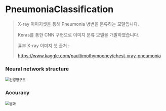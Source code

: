 # PneumoniaClassification
>  X-ray 이미지셋을 통해 Pneumonia 병변을 분류하는 모델입니다.
>
> Keras를 통한 CNN 구현으로 이미지 분류 모델을 개발하였습니다.
>
> 흉부 X-ray 이미지 셋 출처 :
>
> https://www.kaggle.com/paultimothymooney/chest-xray-pneumonia

### Neural network structure

<img src="https://user-images.githubusercontent.com/55572533/118460773-fa93b300-b737-11eb-9f61-54e44c145e8f.jpg" alt="신경망구조" style="zoom:80%;" />



### Accuracy

<img src="https://user-images.githubusercontent.com/55572533/118460969-257e0700-b738-11eb-8d67-444211a8d532.jpg" alt="결과" style="zoom:80%;" />

